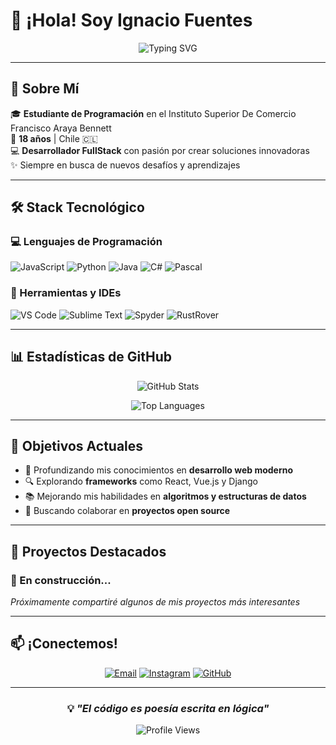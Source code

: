 # 👋 ¡Hola! Soy Ignacio Fuentes

<div align="center">
  
![Typing SVG](https://readme-typing-svg.demolab.com?font=Fira+Code&size=24&duration=3000&pause=1000&color=36BCF7&center=true&vCenter=true&width=600&lines=Estudiante+de+Programación;Desarrollador+FullStack;Apasionado+por+la+Tecnología;¡Siempre+aprendiendo!)

</div>

---

## 🚀 Sobre Mí

🎓 **Estudiante de Programación** en el Instituto Superior De Comercio Francisco Araya Bennett  
📍 **18 años** | Chile 🇨🇱  
💻 **Desarrollador FullStack** con pasión por crear soluciones innovadoras  
✨ Siempre en busca de nuevos desafíos y aprendizajes

---

## 🛠️ Stack Tecnológico

### 💻 Lenguajes de Programación
![JavaScript](https://img.shields.io/badge/JavaScript-F7DF1E?style=for-the-badge&logo=javascript&logoColor=black)
![Python](https://img.shields.io/badge/Python-3776AB?style=for-the-badge&logo=python&logoColor=white)
![Java](https://img.shields.io/badge/Java-ED8B00?style=for-the-badge&logo=openjdk&logoColor=white)
![C#](https://img.shields.io/badge/C%23-239120?style=for-the-badge&logo=c-sharp&logoColor=white)
![Pascal](https://img.shields.io/badge/Pascal-000000?style=for-the-badge&logo=delphi&logoColor=white)

### 🔧 Herramientas y IDEs
![VS Code](https://img.shields.io/badge/VS%20Code-007ACC?style=for-the-badge&logo=visual-studio-code&logoColor=white)
![Sublime Text](https://img.shields.io/badge/Sublime%20Text-FF9800?style=for-the-badge&logo=sublime-text&logoColor=white)
![Spyder](https://img.shields.io/badge/Spyder-FF0000?style=for-the-badge&logo=spyder%20ide&logoColor=white)
![RustRover](https://img.shields.io/badge/RustRover-000000?style=for-the-badge&logo=jetbrains&logoColor=white)

---

## 📊 Estadísticas de GitHub

<div align="center">
  
![GitHub Stats](https://github-readme-stats.vercel.app/api?username=TU_USERNAME&show_icons=true&theme=tokyonight&count_private=true&hide_border=true&bg_color=0D1117)

![Top Languages](https://github-readme-stats.vercel.app/api/top-langs/?username=TU_USERNAME&layout=compact&theme=tokyonight&hide_border=true&bg_color=0D1117)

</div>

---

## 🎯 Objetivos Actuales

- 🌱 Profundizando mis conocimientos en **desarrollo web moderno**
- 🔍 Explorando **frameworks** como React, Vue.js y Django
- 📚 Mejorando mis habilidades en **algoritmos y estructuras de datos**
- 🤝 Buscando colaborar en **proyectos open source**

---

## 💼 Proyectos Destacados

### 🚧 En construcción...
*Próximamente compartiré algunos de mis proyectos más interesantes*

---

## 📫 ¡Conectemos!

<div align="center">

[![Email](https://img.shields.io/badge/Email-D14836?style=for-the-badge&logo=gmail&logoColor=white)](mailto:kripii.jpg@gmail.com)
[![Instagram](https://img.shields.io/badge/Instagram-E4405F?style=for-the-badge&logo=instagram&logoColor=white)](https://instagram.com/exojv.kss)
[![GitHub](https://img.shields.io/badge/GitHub-100000?style=for-the-badge&logo=github&logoColor=white)](https://github.com/TU_USERNAME)

</div>

---

<div align="center">
  
### 💡 *"El código es poesía escrita en lógica"*

![Profile Views](https://komarev.com/ghpvc/?username=TU_USERNAME&color=blueviolet&style=for-the-badge)

</div>
    
